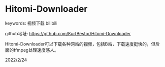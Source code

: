# Hitomi-Downloader

keywords: 视频下载 bilibili  

github地址: https://github.com/KurtBestor/Hitomi-Downloader  

Hitomi-Downloader可以下载各种网站的视频，包括B站，下载速度挺快的，但后面的ffmpeg处理速度感人。  


2022/2/24  
